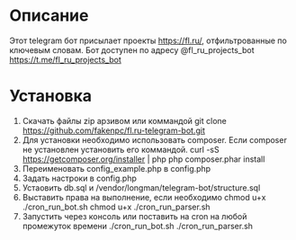 # Описание
Этот telegram бот присылает проекты https://fl.ru/, отфильтрованные по ключевым словам.
Бот доступен по адресу @fl_ru_projects_bot https://t.me/fl_ru_projects_bot
# Установка
1. Скачать файлы zip арзивом или коммандой
git clone https://github.com/fakenpc/fl.ru-telegram-bot.git
2. Для установки необходимо использовать composer.
Если composer не установлен установить его коммандой. 
curl -sS https://getcomposer.org/installer | php
php composer.phar install
3. Переименовать config_example.php в config.php
4. Задать настроки в config.php
5. Устаовить db.sql и /vendor/longman/telegram-bot/structure.sql
6. Выставить права на выполнение, если необходимо
chmod u+x ./cron_run_bot.sh
chmod u+x ./cron_run_parser.sh
7. Запустить через консоль или поставить на cron на любой промежуток времени
./cron_run_bot.sh
./cron_run_parser.sh
